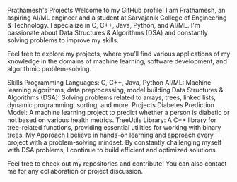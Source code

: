 Prathamesh's Projects
Welcome to my GitHub profile! I am Prathamesh, an aspiring AI/ML engineer and a student at Sarvajanik College of Engineering & Technology. I specialize in C, C++, Java, Python, and AI/ML. I'm passionate about Data Structures & Algorithms (DSA) and constantly solving problems to improve my skills.

Feel free to explore my projects, where you’ll find various applications of my knowledge in the domains of machine learning, software development, and algorithmic problem-solving.

Skills
Programming Languages: C, C++, Java, Python
AI/ML: Machine learning algorithms, data preprocessing, model building
Data Structures & Algorithms (DSA): Solving problems related to arrays, trees, linked lists, dynamic programming, sorting, and more.
Projects
Diabetes Prediction Model: A machine learning project to predict whether a person is diabetic or not based on various health metrics.
TreeUtils Library: A C++ library for tree-related functions, providing essential utilities for working with binary trees.
My Approach
I believe in hands-on learning and approach every project with a problem-solving mindset. By constantly challenging myself with DSA problems, I continue to build efficient and optimized solutions.

Feel free to check out my repositories and contribute! You can also contact me for any collaboration or project discussion.
